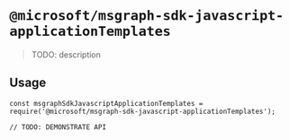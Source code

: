# `@microsoft/msgraph-sdk-javascript-applicationTemplates`

> TODO: description

## Usage

```
const msgraphSdkJavascriptApplicationTemplates = require('@microsoft/msgraph-sdk-javascript-applicationTemplates');

// TODO: DEMONSTRATE API
```
